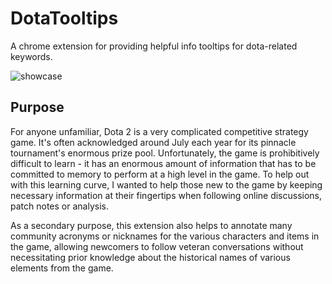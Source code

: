 # DotaTooltips
A chrome extension for providing helpful info tooltips for dota-related keywords.

![showcase](https://cloud.githubusercontent.com/assets/18220321/18258201/0e5a899a-7386-11e6-9e37-aebafa703ae4.png)

## Purpose
For anyone unfamiliar, Dota 2 is a very complicated competitive strategy game. It's often acknowledged around July each year for its pinnacle tournament's enormous prize pool. Unfortunately, the game is prohibitively difficult to learn - it has an enormous amount of information that has to be committed to memory to perform at a high level in the game. To help out with this learning curve, I wanted to help those new to the game by keeping necessary information at their fingertips when following online discussions, patch notes or analysis.

As a secondary purpose, this extension also helps to annotate many community acronyms or nicknames for the various characters and items in the game, allowing newcomers to follow veteran conversations without necessitating prior knowledge about the historical names of various elements from the game. 
